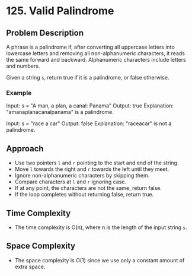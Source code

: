 # 125. Valid Palindrome

## Problem Description
A phrase is a palindrome if, after converting all uppercase letters into lowercase letters and removing all non-alphanumeric characters, it reads the same forward and backward. Alphanumeric characters include letters and numbers.

Given a string `s`, return true if it is a palindrome, or false otherwise.

### Example
Input: s = "A man, a plan, a canal: Panama"
Output: true
Explanation: "amanaplanacanalpanama" is a palindrome.

Input: s = "race a car"
Output: false
Explanation: "raceacar" is not a palindrome.

## Approach
- Use two pointers `l` and `r` pointing to the start and end of the string.
- Move `l` towards the right and `r` towards the left until they meet.
- Ignore non-alphanumeric characters by skipping them.
- Compare characters at `l` and `r` ignoring case.
- If at any point, the characters are not the same, return false.
- If the loop completes without returning false, return true.

## Time Complexity
- The time complexity is O(n), where n is the length of the input string `s`.

## Space Complexity
- The space complexity is O(1) since we use only a constant amount of extra space.

